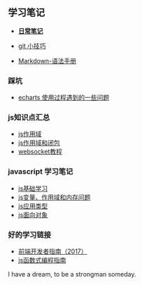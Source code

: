 ## 学习笔记

- **[日常笔记](./diary/index.md)**

- [git 小技巧](./skills/git小技巧.md)
- [Markdown-语法手册](http://blog.leanote.com/post/freewalk/Markdown-%E8%AF%AD%E6%B3%95%E6%89%8B%E5%86%8C)

### 踩坑
- [echarts 使用过程遇到的一些问题](./pits/echarts遇到的一些坑.md)


### js知识点汇总
- [js作用域](./js/js作用域.md)
- [js作用域和闭包](./js/js作用域和闭包.md)
- [websocket教程](./js/websocket.md)

### javascript 学习笔记
- [js基础学习](./js/note/js基础学习笔记一.md)
- [js变量、作用域和内存问题](./js/note/js变量-作用域和内存问题.md)
- [js应用类型](./js/note/js引用类型.md)
- [js面向对象](./js/note/js面向对象.md)

### 好的学习链接
- [前端开发者指南（2017）](https://www.gitbook.com/book/sqrtthree/front-end-handbook-2017/details)
- [js函数式编程指南](https://www.gitbook.com/book/llh911001/mostly-adequate-guide-chinese/details)

I have a dream, to be a strongman someday.